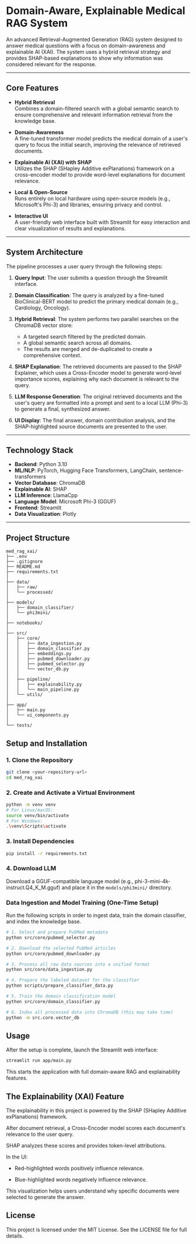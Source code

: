 # Domain-Aware, Explainable Medical RAG System

An advanced Retrieval-Augmented Generation (RAG) system designed to answer medical questions with a focus on domain-awareness and explainable AI (XAI). The system uses a hybrid retrieval strategy and provides SHAP-based explanations to show why information was considered relevant for the response.

---

## Core Features

- **Hybrid Retrieval**  
  Combines a domain-filtered search with a global semantic search to ensure comprehensive and relevant information retrieval from the knowledge base.

- **Domain-Awareness**  
  A fine-tuned transformer model predicts the medical domain of a user's query to focus the initial search, improving the relevance of retrieved documents.

- **Explainable AI (XAI) with SHAP**  
  Utilizes the SHAP (SHapley Additive exPlanations) framework on a cross-encoder model to provide word-level explanations for document relevance.

- **Local & Open-Source**  
  Runs entirely on local hardware using open-source models (e.g., Microsoft's Phi-3) and libraries, ensuring privacy and control.

- **Interactive UI**  
  A user-friendly web interface built with Streamlit for easy interaction and clear visualization of results and explanations.

---

## System Architecture

The pipeline processes a user query through the following steps:

1. **Query Input**: The user submits a question through the Streamlit interface.

2. **Domain Classification**: The query is analyzed by a fine-tuned BioClinical-BERT model to predict the primary medical domain (e.g., Cardiology, Oncology).

3. **Hybrid Retrieval**: The system performs two parallel searches on the ChromaDB vector store:
   - A targeted search filtered by the predicted domain.
   - A global semantic search across all domains.
   - The results are merged and de-duplicated to create a comprehensive context.

4. **SHAP Explanation**: The retrieved documents are passed to the SHAP Explainer, which uses a Cross-Encoder model to generate word-level importance scores, explaining why each document is relevant to the query.

5. **LLM Response Generation**: The original retrieved documents and the user's query are formatted into a prompt and sent to a local LLM (Phi-3) to generate a final, synthesized answer.

6. **UI Display**: The final answer, domain contribution analysis, and the SHAP-highlighted source documents are presented to the user.

---

## Technology Stack

- **Backend**: Python 3.10
- **ML/NLP**: PyTorch, Hugging Face Transformers, LangChain, sentence-transformers
- **Vector Database**: ChromaDB
- **Explainable AI**: SHAP
- **LLM Inference**: LlamaCpp
- **Language Model**: Microsoft Phi-3 (GGUF)
- **Frontend**: Streamlit
- **Data Visualization**: Plotly

---

## Project Structure

```
med_rag_xai/
├── .env
├── .gitignore
├── README.md
├── requirements.txt
│
├── data/
│   ├── raw/
│   └── processed/
│
├── models/
│   ├── domain_classifier/
│   └── phi3mini/
│
├── notebooks/
│
├── src/
│   ├── core/
│   │   ├── data_ingestion.py
│   │   ├── domain_classifier.py
│   │   ├── embeddings.py
│   │   ├── pubmed_downloader.py
│   │   ├── pubmed_selector.py
│   │   └── vector_db.py
│   │
│   ├── pipeline/
│   │   ├── explainability.py
│   │   └── main_pipeline.py
│   └── utils/
│
├── app/
│   ├── main.py
│   └── ui_components.py
│
└── tests/
```

## Setup and Installation

### 1. Clone the Repository

```bash
git clone <your-repository-url>
cd med_rag_xai
```

### 2. Create and Activate a Virtual Environment

```bash
python -m venv venv
# For Linux/macOS:
source venv/bin/activate
# For Windows:
.\venv\Scripts\activate
```

### 3. Install Dependencies

```bash
pip install -r requirements.txt
```

### 4. Download LLM

Download a GGUF-compatible language model (e.g., phi-3-mini-4k-instruct.Q4_K_M.gguf) and place it in the `models/phi3mini/` directory.

### Data Ingestion and Model Training (One-Time Setup)

Run the following scripts in order to ingest data, train the domain classifier, and index the knowledge base.

```bash
# 1. Select and prepare PubMed metadata
python src/core/pubmed_selector.py

# 2. Download the selected PubMed articles
python src/core/pubmed_downloader.py

# 3. Process all raw data sources into a unified format
python src/core/data_ingestion.py

# 4. Prepare the labeled dataset for the classifier
python scripts/prepare_classifier_data.py

# 5. Train the domain classification model
python src/core/domain_classifier.py

# 6. Index all processed data into ChromaDB (this may take time)
python -m src.core.vector_db
```

## Usage

After the setup is complete, launch the Streamlit web interface:

```bash
streamlit run app/main.py
```

This starts the application with full domain-aware RAG and explainability features.

## The Explainability (XAI) Feature

The explainability in this project is powered by the SHAP (SHapley Additive exPlanations) framework.

After document retrieval, a Cross-Encoder model scores each document's relevance to the user query.

SHAP analyzes these scores and provides token-level attributions.

In the UI:

- Red-highlighted words positively influence relevance.

- Blue-highlighted words negatively influence relevance.

This visualization helps users understand why specific documents were selected to generate the answer.

## License

This project is licensed under the MIT License.
See the LICENSE file for full details.